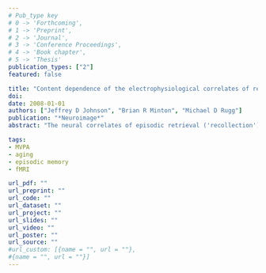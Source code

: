 ```yaml
---
# Pub_type key
# 0 -> 'Forthcoming',
# 1 -> 'Preprint',
# 2 -> 'Journal',
# 3 -> 'Conference Proceedings',
# 4 -> 'Book chapter',
# 5 -> 'Thesis'
publication_types: ["2"]
featured: false

title: "Content dependence of the electrophysiological correlates of recollection"
doi: 
date: 2008-01-01
authors: ["Jeffrey D Johnson", "Brian R Minton", "Michael D Rugg"]
publication: "*Neuroimage*"
abstract: "The neural correlates of episodic retrieval ('recollection') have been shown to differ according to the content of retrieved episodes. It has been hypothesized that these content-dependent differences reflect the 'reinstatement' of encoding-related processes or representations at the time of recollection. It remains unclear, however, whether these effects directly reflect the recollection of differential episodic content, as would be predicted by the reinstatement hypothesis, or whether they are instead associated with processes that are contingent on successful recollection. To address this issue, the present study employed event-related potentials (ERPs), permitting the investigation of the temporal dynamics of content-dependent neural effects during retrieval, and in particular, their onset with respect to well-established ERP correlates of recollection, such as the left parietal old-new effect. Subjects studied a series of words that were each presented in the context of one of two encoding tasks. One task required the covert generation of a sentence incorporating each word, whereas the other required imagining the object corresponding to each word within a superimposed scenic picture. Memory for the words was subsequently tested with the 'remember/know' procedure. ERPs elicited by recollected words differed according to the prior encoding history of the word, beginning at approximately 300 ms following word onset. These content-dependent ERP differences were maximal over the anterior scalp and, importantly, onset as early as the left parietal old-new effect. The findings demonstrate that content-dependent neural activity during retrieval can occur in a timeframe that is compatible with a direct role in the recollection and representation of episodic information."

tags: 
- MVPA
- aging
- episodic memory
- fMRI

url_pdf: ""
url_preprint: ""
url_code: ""
url_dataset: ""
url_project: ""
url_slides: ""
url_video: ""
url_poster: ""
url_source: ""
#url_custom: [{name = "", url = ""},
#{name = "", url = ""}]
---
```


